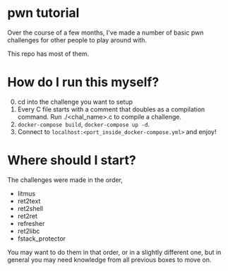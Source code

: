 # pwn tutorial

Over the course of a few months, I've made a number of basic pwn challenges for other people to play around with.

This repo has most of them.

# How do I run this myself?

0. cd into the challenge you want to setup
1. Every C file starts with a comment that doubles as a compilation command. Run ./<chal_name>.c to compile a challenge.
2. `docker-compose build`, `docker-compose up -d`.
3. Connect to `localhost:<port_inside_docker-compose.yml>` and enjoy!

# Where should I start?

The challenges were made in the order,

* litmus
* ret2text
* ret2shell
* ret2ret
* refresher
* ret2libc
* fstack_protector

You may want to do them in that order, or in a slightly different one, but in general you may need knowledge from all previous boxes to move on.
